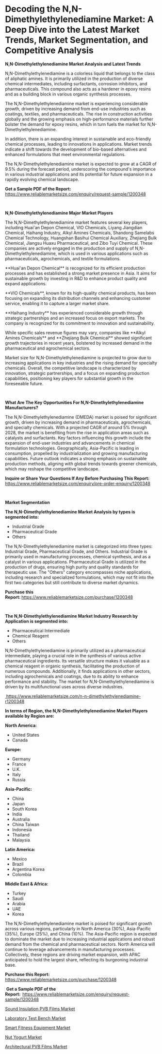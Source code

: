 <p><h1>Decoding the N,N-Dimethylethylenediamine Market: A Deep Dive into the Latest Market Trends, Market Segmentation, and Competitive Analysis</h1></p><p><strong>N,N-Dimethylethylenediamine Market Analysis and Latest Trends</strong></p>
<p><p>N,N-Dimethylethylenediamine is a colorless liquid that belongs to the class of aliphatic amines. It is primarily utilized in the production of diverse chemical intermediates, including surfactants, corrosion inhibitors, and pharmaceuticals. This compound also acts as a hardener in epoxy resins and as a building block in various organic synthesis processes.</p><p>The N,N-Dimethylethylenediamine market is experiencing considerable growth, driven by increasing demand from end-use industries such as coatings, textiles, and pharmaceuticals. The rise in construction activities globally and the growing emphasis on high-performance materials further bolster the demand for epoxy resins, which in turn fuels the market for N,N-Dimethylethylenediamine.</p><p>In addition, there is an expanding interest in sustainable and eco-friendly chemical processes, leading to innovations in applications. Market trends indicate a shift towards the development of bio-based alternatives and enhanced formulations that meet environmental regulations.</p><p>The N,N-Dimethylethylenediamine market is expected to grow at a CAGR of 9.5% during the forecast period, underscoring the compound's importance in various industrial applications and its potential for future expansion in a rapidly evolving chemical landscape.</p></p>
<p><strong>Get a Sample PDF of the Report:&nbsp;</strong> <a href="https://www.reliablemarketsize.com/enquiry/request-sample/1200348">https://www.reliablemarketsize.com/enquiry/request-sample/1200348</a></p>
<p>&nbsp;</p>
<p><strong>N,N-Dimethylethylenediamine Major Market Players</strong></p>
<p><p>The N,N-Dimethylethylenediamine market features several key players, including Huai'an Depon Chemical, VIO Chemicals, Liyang Jiangdian Chemical, Haihang Industry, Alkyl Amines Chemicals, Shandong Samelabs Chemical Technology, Huangshan Basihui Chemical Auxiliary, Zhejiang Bulk Chemical, Jiangsu Huaxu Pharmaceutical, and Zibo Tuyi Chemical. These companies are actively engaged in the production and supply of N,N-Dimethylethylenediamine, which is used in various applications such as pharmaceuticals, agrochemicals, and textile formulations.</p><p>**Huai'an Depon Chemical** is recognized for its efficient production processes and has established a strong market presence in Asia. It aims for sustainable growth by investing in R&D to enhance product quality and expand applications.</p><p>**VIO Chemicals**, known for its high-quality chemical products, has been focusing on expanding its distribution channels and enhancing customer service, enabling it to capture a larger market share.</p><p>**Haihang Industry** has experienced considerable growth through strategic partnerships and an increased focus on export markets. The company is recognized for its commitment to innovation and sustainability.</p><p>While specific sales revenue figures may vary, companies like **Alkyl Amines Chemicals** and **Zhejiang Bulk Chemical** showed significant growth trajectories in recent years, bolstered by increased demand in the pharmaceutical and agrochemical sectors.</p><p>Market size for N,N-Dimethylethylenediamine is projected to grow due to increasing applications in key industries and the rising demand for specialty chemicals. Overall, the competitive landscape is characterized by innovation, strategic partnerships, and a focus on expanding production capabilities, positioning key players for substantial growth in the foreseeable future.</p></p>
<p>&nbsp;</p>
<p><strong>What Are The Key Opportunities For N,N-Dimethylethylenediamine Manufacturers?</strong></p>
<p><p>The N,N-Dimethylethylenediamine (DMEDA) market is poised for significant growth, driven by increasing demand in pharmaceuticals, agrochemicals, and specialty chemicals. With a projected CAGR of around 5% through 2028, the market is benefiting from the rise in application areas such as catalysts and surfactants. Key factors influencing this growth include the expansion of end-user industries and advancements in chemical formulation technologies. Geographically, Asia-Pacific is leading in consumption, propelled by industrialization and growing manufacturing capabilities. Future outlook indicates a strong emphasis on sustainable production methods, aligning with global trends towards greener chemicals, which may reshape the competitive landscape.</p></p>
<p><strong>Inquire or Share Your Questions If Any Before Purchasing This Report:</strong> <a href="https://www.reliablemarketsize.com/enquiry/pre-order-enquiry/1200348">https://www.reliablemarketsize.com/enquiry/pre-order-enquiry/1200348</a></p>
<p>&nbsp;</p>
<p><strong>Market Segmentation</strong></p>
<p><strong>The N,N-Dimethylethylenediamine Market Analysis by types is segmented into:</strong></p>
<p><ul><li>Industrial Grade</li><li>Pharmaceutical Grade</li><li>Others</li></ul></p>
<p><p>The N,N-Dimethylethylenediamine market is categorized into three types: Industrial Grade, Pharmaceutical Grade, and Others. Industrial Grade is primarily used in manufacturing processes, chemical synthesis, and as a catalyst in various applications. Pharmaceutical Grade is utilized in the production of drugs, ensuring high purity and quality standards for therapeutic use. The "Others" category encompasses niche applications, including research and specialized formulations, which may not fit into the first two categories but still contribute to diverse market dynamics.</p></p>
<p><strong>Purchase this Report:&nbsp;</strong><a href="https://www.reliablemarketsize.com/purchase/1200348">https://www.reliablemarketsize.com/purchase/1200348</a></p>
<p>&nbsp;</p>
<p><strong>The N,N-Dimethylethylenediamine Market Industry Research by Application is segmented into:</strong></p>
<p><ul><li>Pharmaceutical Intermediate</li><li>Chemical Reagent</li><li>Others</li></ul></p>
<p><p>N,N-Dimethylethylenediamine is primarily utilized as a pharmaceutical intermediate, playing a crucial role in the synthesis of various active pharmaceutical ingredients. Its versatile structure makes it valuable as a chemical reagent in organic synthesis, facilitating the production of numerous compounds. Additionally, it finds applications in other sectors, including agrochemicals and coatings, due to its ability to enhance performance and stability. The market for N,N-Dimethylethylenediamine is driven by its multifunctional uses across diverse industries.</p></p>
<p><a href="https://www.reliablemarketsize.com/n-n-dimethylethylenediamine-r1200348">&nbsp;https://www.reliablemarketsize.com/n-n-dimethylethylenediamine-r1200348</a></p>
<p><strong>In terms of Region, the N,N-Dimethylethylenediamine Market Players available by Region are:</strong></p>
<p>
    <p> <strong> North America: </strong>
        <ul>
            <li>United States</li>
            <li>Canada</li>
        </ul>
        </p> 
    <p> <strong> Europe: </strong>
        <ul>
            <li>Germany</li>
            <li>France</li>
            <li>U.K.</li>
            <li>Italy</li>
            <li>Russia</li>
        </ul>
        </p> 
    <p> <strong> Asia-Pacific: </strong>
        <ul>
            <li>China</li>
            <li>Japan</li>
            <li>South Korea</li>
            <li>India</li>
            <li>Australia</li>
            <li>China Taiwan</li>
            <li>Indonesia</li>
            <li>Thailand</li>
            <li>Malaysia</li>
        </ul>
        </p> 
    <p> <strong> Latin America: </strong>
        <ul>
            <li>Mexico</li>
            <li>Brazil</li>
            <li>Argentina Korea</li>
            <li>Colombia</li>
        </ul>
        </p> 
    <p> <strong> Middle East & Africa: </strong>
        <ul>
            <li>Turkey</li>
            <li>Saudi</li>
            <li>Arabia</li>
            <li>UAE</li>
            <li>Korea</li>
        </ul>
    </p>
    </p>
<p><p>The N,N-Dimethylethylenediamine market is poised for significant growth across various regions, particularly in North America (30%), Asia-Pacific (35%), Europe (25%), and China (10%). The Asia-Pacific region is expected to dominate the market due to increasing industrial applications and robust demand from the chemical and pharmaceutical sectors. North America will continue to leverage advancements in manufacturing processes. Collectively, these regions are driving market expansion, with APAC anticipated to hold the largest share, reflecting its burgeoning industrial base.</p></p>
<p><strong>Purchase this Report: </strong><a href="https://www.reliablemarketsize.com/purchase/1200348">https://www.reliablemarketsize.com/purchase/1200348</a></p>
<p>&nbsp;<strong>Get a Sample PDF of the Report:&nbsp;&nbsp;</strong><a href="https://www.reliablemarketsize.com/enquiry/request-sample/1200348">https://www.reliablemarketsize.com/enquiry/request-sample/1200348</a></p>
<p><strong></strong></p>
<p><p><a href="https://issuu.com/reportprime-2/docs/sound-insulation-pvb-films-market-s_221352c5bd95d1">Sound Insulation PVB Films Market</a></p><p><a href="https://www.linkedin.com/pulse/what-current-future-prospects-laboratory-test-bench-market-nwdqe?trackingId=czdVb5dsTs6QgD5OtMqDYg%3D%3D">Laboratory Test Bench Market</a></p><p><a href="https://www.linkedin.com/pulse/how-regional-global-trends-shaping-smart-fitness-equipment-cizce?trackingId=W73gehnATt2DaqVzf2Uq2Q%3D%3D">Smart Fitness Equipment Market</a></p><p><a href="https://www.linkedin.com/pulse/nut-yogurt-market-insights-product-type-application-trends-xxsoe?trackingId=St9W86qiRGS6xmUwRj4WtA%3D%3D">Nut Yogurt Market</a></p><p><a href="https://issuu.com/reportprime-2/docs/architectural-pvb-films-market-size_a69190ee50f2cc">Architectural PVB Films Market</a></p></p>
